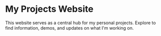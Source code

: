 # My Projects Website

This website serves as a central hub for my personal projects. Explore to find information, demos, and updates on what I'm working on.
